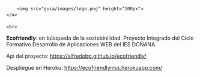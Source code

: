 <p align="center">

        <img src="guia/images/logo.png" height="100px">
    </a>

    <br>
</p>

**Ecofriendly**: en búsqueda de la sostebinilidad.
Proyecto Integrado del Ciclo Formativo Desarrollo de Aplicaciones WEB del IES DOÑANA.

Api del proyecto: https://alfredobp.github.io/ecofriendly/

Despliegue en Heroku: https://ecofriendlyrrss.herokuapp.com/